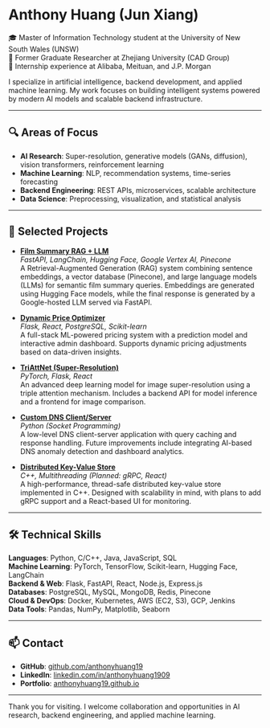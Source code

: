 # Anthony Huang (Jun Xiang)

🎓 Master of Information Technology student at the University of New South Wales (UNSW)  
🔬 Former Graduate Researcher at Zhejiang University (CAD Group)  
💼 Internship experience at Alibaba, Meituan, and J.P. Morgan

I specialize in artificial intelligence, backend development, and applied machine learning. My work focuses on building intelligent systems powered by modern AI models and scalable backend infrastructure.

---

## 🔍 Areas of Focus

- **AI Research**: Super-resolution, generative models (GANs, diffusion), vision transformers, reinforcement learning  
- **Machine Learning**: NLP, recommendation systems, time-series forecasting  
- **Backend Engineering**: REST APIs, microservices, scalable architecture  
- **Data Science**: Preprocessing, visualization, and statistical analysis

---

## 🚀 Selected Projects

- **[Film Summary RAG + LLM](#)**  
  *FastAPI, LangChain, Hugging Face, Google Vertex AI, Pinecone*  
  A Retrieval-Augmented Generation (RAG) system combining sentence embeddings, a vector database (Pinecone), and large language models (LLMs) for semantic film summary queries. Embeddings are generated using Hugging Face models, while the final response is generated by a Google-hosted LLM served via FastAPI.

- **[Dynamic Price Optimizer](https://github.com/anthonyhuang19/)**  
  *Flask, React, PostgreSQL, Scikit-learn*  
  A full-stack ML-powered pricing system with a prediction model and interactive admin dashboard. Supports dynamic pricing adjustments based on data-driven insights.

- **[TriAttNet (Super-Resolution)](https://github.com/anthonyhuang19/TriAttNet)**  
  *PyTorch, Flask, React*  
  An advanced deep learning model for image super-resolution using a triple attention mechanism. Includes a backend API for model inference and a frontend for image comparison.

- **[Custom DNS Client/Server](https://github.com/anthonyhuang19/Custom-DNS-Client-and-Server-in-Python)**  
  *Python (Socket Programming)*  
  A low-level DNS client-server application with query caching and response handling. Future improvements include integrating AI-based DNS anomaly detection and dashboard analytics.

- **[Distributed Key-Value Store](https://github.com/anthonyhuang19/Distributed-Key-Value-Store-in-C++)**  
  *C++, Multithreading (Planned: gRPC, React)*  
  A high-performance, thread-safe distributed key-value store implemented in C++. Designed with scalability in mind, with plans to add gRPC support and a React-based UI for monitoring.

---

## 🛠 Technical Skills

**Languages**: Python, C/C++, Java, JavaScript, SQL  
**Machine Learning**: PyTorch, TensorFlow, Scikit-learn, Hugging Face, LangChain  
**Backend & Web**: Flask, FastAPI, React, Node.js, Express.js  
**Databases**: PostgreSQL, MySQL, MongoDB, Redis, Pinecone  
**Cloud & DevOps**: Docker, Kubernetes, AWS (EC2, S3), GCP, Jenkins  
**Data Tools**: Pandas, NumPy, Matplotlib, Seaborn

---

## 📫 Contact

- **GitHub**: [github.com/anthonyhuang19](https://github.com/anthonyhuang19)  
- **LinkedIn**: [linkedin.com/in/anthonyhuang1909](https://linkedin.com/in/anthonyhuang1909)  
- **Portfolio**: [anthonyhuang19.github.io](https://anthonyhuang19.github.io)

---

Thank you for visiting. I welcome collaboration and opportunities in AI research, backend engineering, and applied machine learning.
